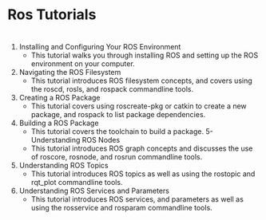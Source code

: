 # Ros Tutorials <h1>

1. Installing and Configuring Your ROS Environment
   * This tutorial walks you through installing ROS and setting up the ROS environment on your computer.
2. Navigating the ROS Filesystem
   * This tutorial introduces ROS filesystem concepts, and covers using the roscd, rosls, and rospack commandline tools.
3. Creating a ROS Package
   * This tutorial covers using roscreate-pkg or catkin to create a new package, and rospack to list package dependencies.
4. Building a ROS Package
   * This tutorial covers the toolchain to build a package.
5- Understanding ROS Nodes
   * This tutorial introduces ROS graph concepts and discusses the use of roscore, rosnode, and rosrun commandline tools.
6. Understanding ROS Topics
   * This tutorial introduces ROS topics as well as using the rostopic and rqt_plot commandline tools.
7. Understanding ROS Services and Parameters
   * This tutorial introduces ROS services, and parameters as well as using the rosservice and rosparam commandline tools.
